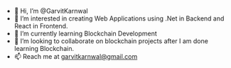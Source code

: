 - 👋 Hi, I’m @GarvitKarnwal
- 👀 I’m interested in creating Web Applications using .Net in Backend and React in Frontend.
- 🌱 I’m currently learning Blockchain Development
- 💞️ I’m looking to collaborate on blockchain projects after I am done learning Blockchain.
- 📫 Reach me at garvitkarnwal@gmail.com

<!---
GarvitKarnwal/GarvitKarnwal is a ✨ special ✨ repository because its `README.md` (this file) appears on your GitHub profile.
You can click the Preview link to take a look at your changes.
--->

